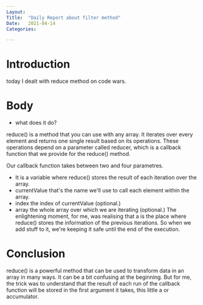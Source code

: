 ```yaml
---
Layout:
Title:	"Daily Report about filter method"
Date:	2021-04-14
Categories:

---
```


# Introduction
today I dealt with reduce method on code wars.

# Body

- what does it do?

reduce() is a method that you can use with any array. It iterates over every element and returns one single result based on its operations. These operations depend on a parameter called reducer, which is a callback function that we provide for the reduce() method.

Our callback function takes between two and four parametres.

- It is a variable where reduce() stores the result of each iteration over the array.
- currentValue that's the name we'll use to call each element within the array.
- index the index of currentValue (optional.)
- array the whole array over which we are iterating (optional.)
The enlightening moment, for me, was realising that a is the place where reduce() stores the information of the previous iterations. So when we add stuff to it, we're keeping it safe until the end of the execution.

# Conclusion

reduce() is a powerful method that can be used to transform data in an array in many ways. It can be a bit confusing at the beginning. But for me, the trick was to understand that the result of each run of the callback function will be stored in the first argument it takes, this little a or accumulator.